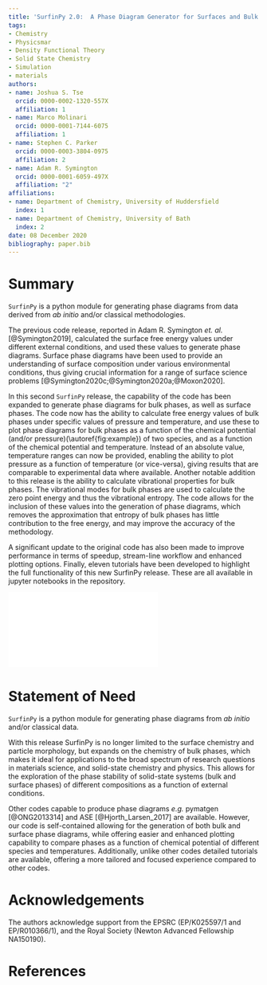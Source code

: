 ```yaml
---
title: 'SurfinPy 2.0:  A Phase Diagram Generator for Surfaces and Bulk Phases'
tags:
- Chemistry
- Physicsmar
- Density Functional Theory
- Solid State Chemistry
- Simulation
- materials
authors:
- name: Joshua S. Tse
  orcid: 0000-0002-1320-557X
  affiliation: 1
- name: Marco Molinari
  orcid: 0000-0001-7144-6075
  affiliation: 1
- name: Stephen C. Parker
  orcid: 0000-0003-3804-0975
  affiliation: 2
- name: Adam R. Symington
  orcid: 0000-0001-6059-497X
  affiliation: "2"
affiliations:
- name: Department of Chemistry, University of Huddersfield
  index: 1
- name: Department of Chemistry, University of Bath
  index: 2
date: 08 December 2020
bibliography: paper.bib
---
```


# Summary

`SurfinPy` is a python module for generating phase diagrams from data derived from *ab initio* and/or classical methodologies.

The previous code release, reported in Adam R. Symington *et. al.* [@Symington2019], calculated the surface free energy values under different external conditions, and used these values to generate phase diagrams. 
Surface phase diagrams have been used to provide an understanding of surface composition under various environmental conditions, thus giving crucial information for a range of surface science problems [@Symington2020c;@Symington2020a;@Moxon2020]. 

In this second `SurfinPy` release, the capability of the code has been expanded to generate phase diagrams for bulk phases, as well as surface phases. The code now has the ability to calculate free energy values of bulk phases under specific values of pressure and temperature, and use these to plot phase diagrams for bulk phases as a function  of the chemical potential (and/or pressure)(\autoref{fig:example}) of two species, and as a function  of the chemical potential and temperature. 
Instead of an absolute value, temperature ranges can now be provided, enabling the ability to plot pressure as a function of temperature (or vice-versa), giving results that are comparable to experimental data where available.
Another notable addition to this release is the ability to calculate vibrational properties for bulk phases. 
The vibrational modes for bulk phases are used to calculate the zero point energy and thus the vibrational entropy. 
The code allows for the inclusion of these values into the generation of phase diagrams, which removes the approximation that entropy of bulk phases has little contribution to the free energy, and may improve the accuracy of the methodology.

A significant update to the original code has also been made to improve performance in terms of speedup, stream-line workflow and enhanced plotting options.
Finally, eleven tutorials have been developed to highlight the full functionality of this new SurfinPy release. These are all available in jupyter notebooks in the repository.

![An example of a phase diagram as a function of chemical potential.\label{fig:example}](surfinpy.pdf)



# Statement of Need

`SurfinPy` is a python module for generating phase diagrams from *ab initio* and/or classical data.

With this release SurfinPy is no longer limited to the surface chemistry and particle morphology, but expands on the chemistry of bulk phases, which makes it ideal for applications to the broad spectrum of research questions in materials science, and solid-state chemistry and physics. 
This allows for the exploration of the phase stability of solid-state systems (bulk and surface phases) of different compositions as a function of external conditions. 

Other codes capable to produce phase diagrams *e.g.* pymatgen [@ONG2013314] and ASE [@Hjorth_Larsen_2017] are available.  However, our code is self-contained allowing for the generation of both bulk and surface phase diagrams, while offering easier and enhanced plotting capability to compare phases as a function of chemical potential of different species and temperatures.  Additionally, unlike other codes detailed tutorials are available, offering a more tailored and focused experience compared to other codes.

# Acknowledgements
  
The authors acknowledge support from the EPSRC (EP/K025597/1 and EP/R010366/1), and the Royal Society (Newton Advanced Fellowship NA150190).

# References
